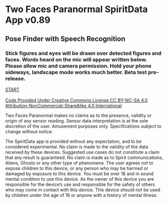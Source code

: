 <!DOCTYPE html>
<html>
<head>
</head>
<body>
    <h1>Two Faces Paranormal SpiritData App v0.89</h1>
    <h2>Pose Finder with Speech Recognition</h2>
    <h3>Stick figures and eyes will be drawn over detected figures and faces. Words heard on the mic will appear written below. Please allow mic and camera permission. Hold your phone sideways, landscape mode works much better. Beta test pre-release.</h3>
    <a href="https://twofacesparanormal.com/sd/" class="button">START</a>
    <br><br>
<a href="https://creativecommons.org/licenses/by-nc-sa/4.0/">Code Provided Under Creative Commons License CC BY-NC-SA 4.0 Attribution-NonCommercial-ShareAlike 4.0 International</a>

   <p></p> Two Faces Paranormal makes no claims as to the presence, validity or origin of any sensor reading. Sensor
data interpretation is at the sole discretion of the user. Amusement purposes only. Specifications subject to
change without notice.</p>
<p>The SpiritData app is provided without any expectation, and to be considered experimental. No claim is
made to the validity of the data received by these devices. Suggested use cases do not constitute a claim that
any result is guaranteed. No claim is made as to Spirit communications, Aliens, Ghosts or any other type of
phenomena. The user agrees not to expose children to this device, or any person who may be harmed or
damaged by exposure to this device. You must be over 18 and in sound mental condition to use this device. As
the owner of this device you are responsible for the device’s use and responsible for the safety of others who
may come in contact with this device. This device should not be used by children under the age of 18 or
anyone with a history of mental illness.</p>
</body>
</html>
